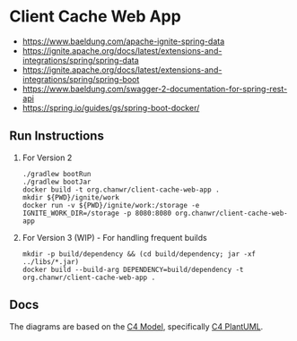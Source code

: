 # Client Cache Web App

* https://www.baeldung.com/apache-ignite-spring-data
* https://ignite.apache.org/docs/latest/extensions-and-integrations/spring/spring-data
* https://ignite.apache.org/docs/latest/extensions-and-integrations/spring/spring-boot
* https://www.baeldung.com/swagger-2-documentation-for-spring-rest-api
* https://spring.io/guides/gs/spring-boot-docker/

## Run Instructions

1. For Version 2
    ```
    ./gradlew bootRun
    ./gradlew bootJar
    docker build -t org.chanwr/client-cache-web-app .
    mkdir ${PWD}/ignite/work
    docker run -v ${PWD}/ignite/work:/storage -e IGNITE_WORK_DIR=/storage -p 8080:8080 org.chanwr/client-cache-web-app
    ```
2. For Version 3 (WIP) - For handling frequent builds
    ```
    mkdir -p build/dependency && (cd build/dependency; jar -xf ../libs/*.jar)
    docker build --build-arg DEPENDENCY=build/dependency -t org.chanwr/client-cache-web-app .
    ```

## Docs

The diagrams are based on the [C4 Model](https://c4model.com/), specifically [C4 PlantUML](https://github.com/plantuml-stdlib/C4-PlantUML).
